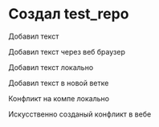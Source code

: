 ﻿# Создал test_repo

Добавил текст

Добавил текст через веб браузер

Добавил текст локально 

Добавил текст в новой ветке

Конфликт на компе локально

Искусственно созданый конфликт в вебе

